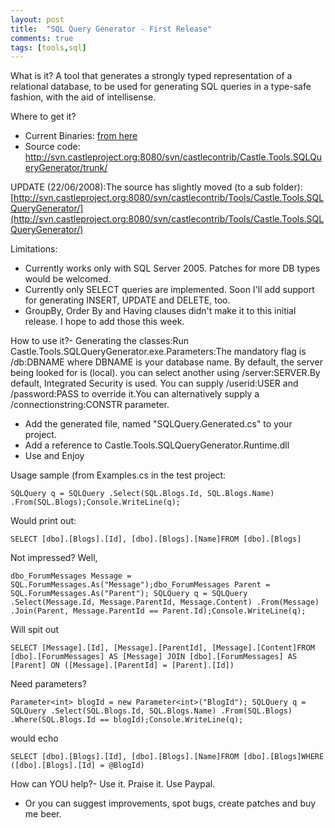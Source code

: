 ```yaml
---
layout: post
title:  "SQL Query Generator - First Release"
comments: true
tags: [tools,sql]
---
```


What is it?
A tool that generates a strongly typed representation of a relational database, to be used for generating SQL queries in a type-safe fashion, with the aid of intellisense.


Where to get it?
- Current Binaries: [from here](http://kenegozi.com/Blog/Files/download.aspx?filename=Castle.Tools.SQLQueryGenerator-0.9.0.429-Debug.zip)
- Source code: http://svn.castleproject.org:8080/svn/castlecontrib/Castle.Tools.SQLQueryGenerator/trunk/

UPDATE (22/06/2008):The source has slightly moved (to a sub folder):[http://svn.castleproject.org:8080/svn/castlecontrib/Tools/Castle.Tools.SQLQueryGenerator/](http://svn.castleproject.org:8080/svn/castlecontrib/Tools/Castle.Tools.SQLQueryGenerator/)




Limitations:
- Currently works only with SQL Server 2005. Patches for more DB types would be welcomed.  
- Currently only SELECT queries are implemented. Soon I'll add support for generating INSERT, UPDATE and DELETE, too.  
- GroupBy, Order By and Having clauses didn't make it to this initial release. I hope to add those this week.



How to use it?- Generating the classes:Run Castle.Tools.SQLQueryGenerator.exe.Parameters:The mandatory flag is /db:DBNAME where DBNAME is your database name. By default, the server being looked for is (local). you can select another using /server:SERVER.By default, Integrated Security is used. You can supply /userid:USER and /password:PASS to override it.You can alternatively supply a /connectionstring:CONSTR parameter.  
- Add the generated file, named "SQLQuery.Generated.cs" to your project.  
- Add a reference to Castle.Tools.SQLQueryGenerator.Runtime.dll  
- Use and Enjoy




Usage sample (from Examples.cs in the test project:

```
SQLQuery q = SQLQuery .Select(SQL.Blogs.Id, SQL.Blogs.Name) .From(SQL.Blogs);Console.WriteLine(q);
```

Would print out:

```
SELECT [dbo].[Blogs].[Id], [dbo].[Blogs].[Name]FROM [dbo].[Blogs]
```

 

Not impressed? Well,

```
dbo_ForumMessages Message = SQL.ForumMessages.As("Message");dbo_ForumMessages Parent = SQL.ForumMessages.As("Parent"); SQLQuery q = SQLQuery .Select(Message.Id, Message.ParentId, Message.Content) .From(Message) .Join(Parent, Message.ParentId == Parent.Id);Console.WriteLine(q);
```

Will spit out

```
SELECT [Message].[Id], [Message].[ParentId], [Message].[Content]FROM [dbo].[ForumMessages] AS [Message] JOIN [dbo].[ForumMessages] AS [Parent] ON ([Message].[ParentId] = [Parent].[Id])
```

 

Need parameters?

```
Parameter<int> blogId = new Parameter<int>("BlogId"); SQLQuery q = SQLQuery .Select(SQL.Blogs.Id, SQL.Blogs.Name) .From(SQL.Blogs) .Where(SQL.Blogs.Id == blogId);Console.WriteLine(q);
```

would echo

```
SELECT [dbo].[Blogs].[Id], [dbo].[Blogs].[Name]FROM [dbo].[Blogs]WHERE ([dbo].[Blogs].[Id] = @BlogId)
```


How can YOU help?- Use it. Praise it. Use Paypal. 

- Or you can suggest improvements, spot bugs, create patches and buy me beer.


